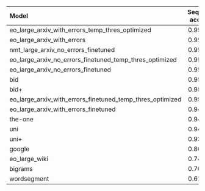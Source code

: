 | Model                                                     |   Sequence accuracy |       MNED |       MED |        F1 |   Precision |     Recall |
|:----------------------------------------------------------|--------------------:|-----------:|----------:|----------:|------------:|-----------:|
| eo_large_arxiv_with_errors_temp_thres_optimized           |            0.955288 | 0.00177781 | 0.088998  | 0.831515  |   0.876491  | 0.79093    |
| eo_large_arxiv_with_errors                                |            0.955288 | 0.00177781 | 0.088998  | 0.831515  |   0.876491  | 0.79093    |
| nmt_large_arxiv_no_errors_finetuned                       |            0.955288 | 0.00164331 | 0.0822751 | 0.850262  |   0.859442  | 0.841276   |
| eo_large_arxiv_no_errors_finetuned_temp_thres_optimized   |            0.955074 | 0.00172877 | 0.0902785 | 0.827769  |   0.880087  | 0.781322   |
| eo_large_arxiv_no_errors_finetuned                        |            0.953687 | 0.00173137 | 0.0917725 | 0.82584   |   0.87286   | 0.783628   |
| bid                                                       |            0.953367 | 0.00183209 | 0.0762992 | 0.859721  |   0.878156  | 0.842045   |
| bid+                                                      |            0.950699 | 0.00163611 | 0.0775798 | 0.863372  |   0.844796  | 0.882782   |
| eo_large_arxiv_with_errors_finetuned_temp_thres_optimized |            0.950059 | 0.00195144 | 0.0987088 | 0.808845  |   0.874832  | 0.752114   |
| eo_large_arxiv_with_errors_finetuned                      |            0.948458 | 0.00197044 | 0.100736  | 0.807974  |   0.858254  | 0.763259   |
| the-one                                                   |            0.947818 | 0.00209103 | 0.0865436 | 0.833777  |   0.893281  | 0.781706   |
| uni                                                       |            0.946537 | 0.00217988 | 0.101483  | 0.802738  |   0.872014  | 0.743659   |
| uni+                                                      |            0.939281 | 0.00272924 | 0.124533  | 0.736271  |   0.893582  | 0.626057   |
| google                                                    |            0.866453 | 0.0049984  | 0.274573  | 0.0153257 |   0.0689655 | 0.00862069 |
| eo_large_wiki                                             |            0.749226 | 0.00536647 | 0.477751  | 0.38646   |   0.300319  | 0.541891   |
| bigrams                                                   |            0.704407 | 0.0132214  | 0.858606  | 0.28655   |   0.186239  | 0.621061   |
| wordsegment                                               |            0.611034 | 0.0216672  | 1.63568   | 0.205556  |   0.118799  | 0.762106   |